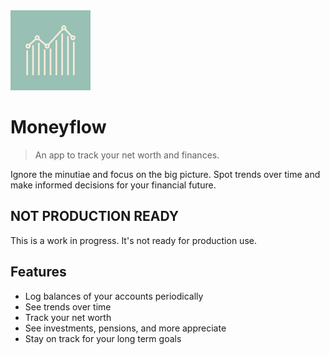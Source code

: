 <img src="public/logo.png" width="128">

# Moneyflow

> An app to track your net worth and finances.

Ignore the minutiae and focus on the big picture. Spot trends over time and make informed decisions for your financial future.

## NOT PRODUCTION READY

This is a work in progress. It's not ready for production use.

## Features

- Log balances of your accounts periodically
- See trends over time
- Track your net worth
- See investments, pensions, and more appreciate
- Stay on track for your long term goals
